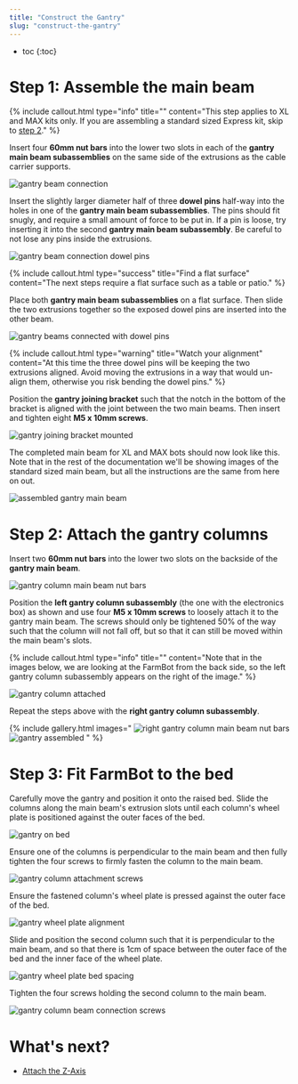```yaml
---
title: "Construct the Gantry"
slug: "construct-the-gantry"
---
```


* toc
{:toc}


# Step 1: Assemble the main beam



{%
include callout.html
type="info"
title=""
content="This step applies to XL and MAX kits only. If you are assembling a standard sized Express kit, skip to [step 2](#step-2-attach-the-gantry-columns)."
%}

Insert four **60mm nut bars** into the lower two slots in each of the **gantry main beam subassemblies** on the same side of the extrusions as the cable carrier supports.

![gantry beam connection](_images/gantry_beam_connection.png)

Insert the slightly larger diameter half of three **dowel pins** half-way into the holes in one of the **gantry main beam subassemblies**. The pins should fit snugly, and require a small amount of force to be put in. If a pin is loose, try inserting it into the second **gantry main beam subassembly**. Be careful to not lose any pins inside the extrusions.

![gantry beam connection dowel pins](_images/gantry_beam_connection_dowel_pins.png)



{%
include callout.html
type="success"
title="Find a flat surface"
content="The next steps require a flat surface such as a table or patio."
%}

Place both **gantry main beam subassemblies** on a flat surface. Then slide the two extrusions together so the exposed dowel pins are inserted into the other beam.

![gantry beams connected with dowel pins](_images/gantry_beams_connected_with_dowel_pins.png)



{%
include callout.html
type="warning"
title="Watch your alignment"
content="At this time the three dowel pins will be keeping the two extrusions aligned. Avoid moving the extrusions in a way that would un-align them, otherwise you risk bending the dowel pins."
%}

Position the **gantry joining bracket** such that the notch in the bottom of the bracket is aligned with the joint between the two main beams. Then insert and tighten eight **M5 x 10mm screws**.

![gantry joining bracket mounted](_images/gantry_joining_bracket_mounted.png)

The completed main beam for XL and MAX bots should now look like this. Note that in the rest of the documentation we'll be showing images of the standard sized main beam, but all the instructions are the same from here on out.

![assembled gantry main beam](_images/assembled_gantry_main_beam.png)



# Step 2: Attach the gantry columns

Insert two **60mm nut bars** into the lower two slots on the backside of the **gantry main beam**.

![gantry column main beam nut bars](_images/gantry_column_main_beam_nut_bars.png)

Position the **left gantry column subassembly** (the one with the electronics box) as shown and use four **M5 x 10mm screws** to loosely attach it to the gantry main beam. The screws should only be tightened 50% of the way such that the column will not fall off, but so that it can still be moved within the main beam's slots.

{%
include callout.html
type="info"
title=""
content="Note that in the images below, we are looking at the FarmBot from the back side, so the left gantry column subassembly appears on the right of the image."
%}



![gantry column attached](_images/gantry_column_attached.png)

Repeat the steps above with the **right gantry column subassembly**.

{% include gallery.html images="
![right gantry column main beam nut bars](_images/right_gantry_column_main_beam_nut_bars.png)
![gantry assembled](_images/gantry_assembled.png)
" %}

# Step 3: Fit FarmBot to the bed

Carefully move the gantry and position it onto the raised bed. Slide the columns along the main beam's extrusion slots until each column's wheel plate is positioned against the outer faces of the bed.

![gantry on bed](_images/gantry_on_bed.png)

Ensure one of the columns is perpendicular to the main beam and then fully tighten the four screws to firmly fasten the column to the main beam.

![gantry column attachment screws](_images/gantry_column_attachment_screws.png)

Ensure the fastened column's wheel plate is pressed against the outer face of the bed.

![gantry wheel plate alignment](_images/gantry_wheel_plate_alignment.png)

Slide and position the second column such that it is perpendicular to the main beam, and so that there is 1cm of space between the outer face of the bed and the inner face of the wheel plate.

![gantry wheel plate bed spacing](_images/gantry_wheel_plate_bed_spacing.png)

Tighten the four screws holding the second column to the main beam.

![gantry column beam connection screws](_images/gantry_column_beam_connection_screws.png)





# What's next?

 * [Attach the Z-Axis](attach-the-z-axis.md)

